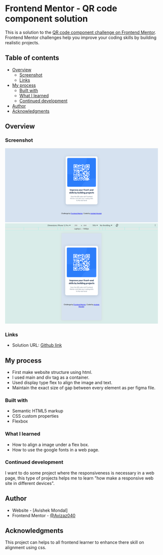 # Frontend Mentor - QR code component solution

This is a solution to the [QR code component challenge on Frontend Mentor](https://www.frontendmentor.io/challenges/qr-code-component-iux_sIO_H). Frontend Mentor challenges help you improve your coding skills by building realistic projects. 

## Table of contents

- [Overview](#overview)
  - [Screenshot](#screenshot)
  - [Links](#links)
- [My process](#my-process)
  - [Built with](#built-with)
  - [What I learned](#what-i-learned)
  - [Continued development](#continued-development)
- [Author](#author)
- [Acknowledgments](#acknowledgments)


## Overview

### Screenshot

![Screenshot of webpage](screenshot.png)
![Screenshot of mobile](Screenshot_of_mobile_screen.png)


### Links

- Solution URL: [Github link](https://github.com/Avizaz040/Web-dev-practice.git)

## My process

- First make website structure using html.
- I used main and div tag as a container.
- Used display type flex to align the image and text.
- Maintain the exact size of gap between every element as per figma file.
 

### Built with

- Semantic HTML5 markup
- CSS custom properties
- Flexbox


### What I learned

- How to align a image under a flex box.
- How to use the google fonts in a web page.


### Continued development

I want to do some project where the responsiveness is necessary in a web page, this type of projects helps me to learn "how make a responsive web site in different devices".

## Author

- Website - [Avishek Mondal]
- Frontend Mentor - [@Avizaz040](https://www.frontendmentor.io/profile/Avizaz040)

## Acknowledgments

This project can helps to all frontend learner to enhance there skill on alignment using css.
